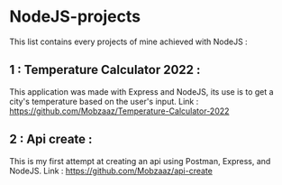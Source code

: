 # NodeJS-projects

This list contains every projects of mine achieved with NodeJS :

## 1 : Temperature Calculator 2022 :

This application was made with Express and NodeJS, its use is to get a city's temperature based on the user's input.
Link : https://github.com/Mobzaaz/Temperature-Calculator-2022

## 2 : Api create :

This is my first attempt at creating an api using Postman, Express, and NodeJS.
Link : https://github.com/Mobzaaz/api-create
